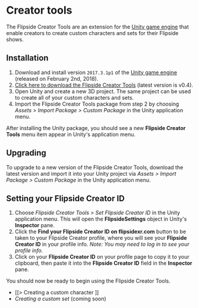 # Creator tools

The Flipside Creator Tools are an extension for the [Unity game engine](https://unity3d.com/)
that enable creators to create custom characters and sets for their Flipside shows.

## Installation

1. Download and install version `2017.3.1p1` of the [Unity game engine](https://unity3d.com/unity/qa/patch-releases) (released on February 2nd, 2018).
2. [Click here to download the Flipside Creator Tools](/files/downloads/FlipsideCreatorTools-v0.4.unitypackage) (latest version is v0.4).
3. Open Unity and create a new 3D project. The same project can be used to create all
   of your custom characters and sets.
4. Import the Flipside Creator Tools package from step 2 by choosing _Assets > Import
   Package > Custom Package_ in the Unity application menu.

After installing the Unity package, you should see a new **Flipside Creator Tools** menu
item appear in Unity's application menu.

## Upgrading

To upgrade to a new version of the Flipside Creator Tools, download the latest version and import it into your Unity project via _Assets > Import Package > Custom Package_ in the Unity application menu.

## Setting your Flipside Creator ID

1. Choose _Flipside Creator Tools > Set Flipside Creator ID_ in the Unity application
   menu. This will open the **FlipsideSettings** object in Unity's **Inspector** pane.
2. Click the **Find your Flipside Creator ID on flipsidexr.com** button to be taken to
   your Flipside Creator profile, where you will see your **Flipside Creator ID** in
   your profile info. _Note: You may need to log in to see your profile info._
3. Click on your **Flipside Creator ID** on your profile page to copy it to your
   clipboard, then paste it into the **Flipside Creator ID** field in the **Inspector**
   pane.

You should now be ready to begin using the Flipside Creator Tools.

* [[> Creating a custom character ]]
* _Creating a custom set_ (coming soon)
